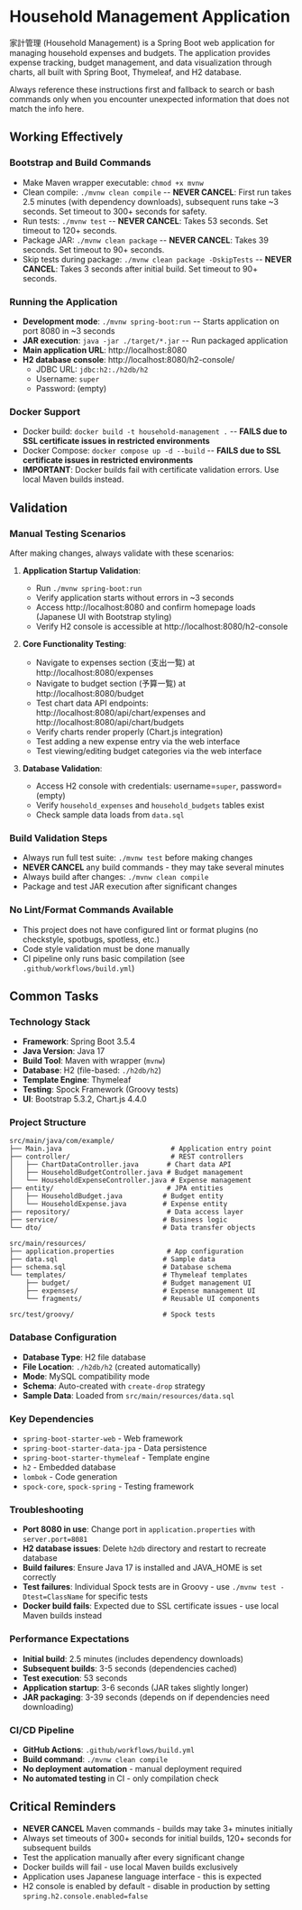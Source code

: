 # Household Management Application

家計管理 (Household Management) is a Spring Boot web application for managing household expenses and budgets. The application provides expense tracking, budget management, and data visualization through charts, all built with Spring Boot, Thymeleaf, and H2 database.

Always reference these instructions first and fallback to search or bash commands only when you encounter unexpected information that does not match the info here.

## Working Effectively

### Bootstrap and Build Commands
- Make Maven wrapper executable: `chmod +x mvnw`
- Clean compile: `./mvnw clean compile` -- **NEVER CANCEL**: First run takes 2.5 minutes (with dependency downloads), subsequent runs take ~3 seconds. Set timeout to 300+ seconds for safety.
- Run tests: `./mvnw test` -- **NEVER CANCEL**: Takes 53 seconds. Set timeout to 120+ seconds.
- Package JAR: `./mvnw clean package` -- **NEVER CANCEL**: Takes 39 seconds. Set timeout to 90+ seconds.
- Skip tests during package: `./mvnw clean package -DskipTests` -- **NEVER CANCEL**: Takes 3 seconds after initial build. Set timeout to 90+ seconds.

### Running the Application
- **Development mode**: `./mvnw spring-boot:run` -- Starts application on port 8080 in ~3 seconds
- **JAR execution**: `java -jar ./target/*.jar` -- Run packaged application
- **Main application URL**: http://localhost:8080
- **H2 database console**: http://localhost:8080/h2-console/
  - JDBC URL: `jdbc:h2:./h2db/h2`
  - Username: `super`
  - Password: (empty)

### Docker Support
- Docker build: `docker build -t household-management .` -- **FAILS due to SSL certificate issues in restricted environments**
- Docker Compose: `docker compose up -d --build` -- **FAILS due to SSL certificate issues in restricted environments**
- **IMPORTANT**: Docker builds fail with certificate validation errors. Use local Maven builds instead.

## Validation

### Manual Testing Scenarios
After making changes, always validate with these scenarios:

1. **Application Startup Validation**:
   - Run `./mvnw spring-boot:run`
   - Verify application starts without errors in ~3 seconds
   - Access http://localhost:8080 and confirm homepage loads (Japanese UI with Bootstrap styling)
   - Verify H2 console is accessible at http://localhost:8080/h2-console

2. **Core Functionality Testing**:
   - Navigate to expenses section (支出一覧) at http://localhost:8080/expenses
   - Navigate to budget section (予算一覧) at http://localhost:8080/budget
   - Test chart data API endpoints: http://localhost:8080/api/chart/expenses and http://localhost:8080/api/chart/budgets
   - Verify charts render properly (Chart.js integration)
   - Test adding a new expense entry via the web interface
   - Test viewing/editing budget categories via the web interface

3. **Database Validation**:
   - Access H2 console with credentials: username=`super`, password=(empty)
   - Verify `household_expenses` and `household_budgets` tables exist
   - Check sample data loads from `data.sql`

### Build Validation Steps
- Always run full test suite: `./mvnw test` before making changes
- **NEVER CANCEL** any build commands - they may take several minutes
- Always build after changes: `./mvnw clean compile`
- Package and test JAR execution after significant changes

### No Lint/Format Commands Available
- This project does not have configured lint or format plugins (no checkstyle, spotbugs, spotless, etc.)
- Code style validation must be done manually
- CI pipeline only runs basic compilation (see `.github/workflows/build.yml`)

## Common Tasks

### Technology Stack
- **Framework**: Spring Boot 3.5.4
- **Java Version**: Java 17
- **Build Tool**: Maven with wrapper (`mvnw`)
- **Database**: H2 (file-based: `./h2db/h2`)
- **Template Engine**: Thymeleaf
- **Testing**: Spock Framework (Groovy tests)
- **UI**: Bootstrap 5.3.2, Chart.js 4.4.0

### Project Structure
```
src/main/java/com/example/
├── Main.java                           # Application entry point
├── controller/                         # REST controllers
│   ├── ChartDataController.java       # Chart data API
│   ├── HouseholdBudgetController.java # Budget management
│   └── HouseholdExpenseController.java # Expense management  
├── entity/                            # JPA entities
│   ├── HouseholdBudget.java          # Budget entity
│   └── HouseholdExpense.java         # Expense entity
├── repository/                        # Data access layer
├── service/                          # Business logic
└── dto/                              # Data transfer objects

src/main/resources/
├── application.properties             # App configuration
├── data.sql                          # Sample data
├── schema.sql                        # Database schema
└── templates/                        # Thymeleaf templates
    ├── budget/                       # Budget management UI
    ├── expenses/                     # Expense management UI
    └── fragments/                    # Reusable UI components

src/test/groovy/                      # Spock tests
```

### Database Configuration
- **Database Type**: H2 file database
- **File Location**: `./h2db/h2` (created automatically)
- **Mode**: MySQL compatibility mode
- **Schema**: Auto-created with `create-drop` strategy
- **Sample Data**: Loaded from `src/main/resources/data.sql`

### Key Dependencies
- `spring-boot-starter-web` - Web framework
- `spring-boot-starter-data-jpa` - Data persistence
- `spring-boot-starter-thymeleaf` - Template engine
- `h2` - Embedded database
- `lombok` - Code generation
- `spock-core`, `spock-spring` - Testing framework

### Troubleshooting
- **Port 8080 in use**: Change port in `application.properties` with `server.port=8081`
- **H2 database issues**: Delete `h2db` directory and restart to recreate database
- **Build failures**: Ensure Java 17 is installed and JAVA_HOME is set correctly
- **Test failures**: Individual Spock tests are in Groovy - use `./mvnw test -Dtest=ClassName` for specific tests
- **Docker build fails**: Expected due to SSL certificate issues - use local Maven builds instead

### Performance Expectations
- **Initial build**: 2.5 minutes (includes dependency downloads)
- **Subsequent builds**: 3-5 seconds (dependencies cached)
- **Test execution**: 53 seconds
- **Application startup**: 3-6 seconds (JAR takes slightly longer)
- **JAR packaging**: 3-39 seconds (depends on if dependencies need downloading)

### CI/CD Pipeline
- **GitHub Actions**: `.github/workflows/build.yml`
- **Build command**: `./mvnw clean compile`
- **No deployment automation** - manual deployment required
- **No automated testing** in CI - only compilation check

## Critical Reminders
- **NEVER CANCEL** Maven commands - builds may take 3+ minutes initially
- Always set timeouts of 300+ seconds for initial builds, 120+ seconds for subsequent builds
- Test the application manually after every significant change
- Docker builds will fail - use local Maven builds exclusively
- Application uses Japanese language interface - this is expected
- H2 console is enabled by default - disable in production by setting `spring.h2.console.enabled=false`